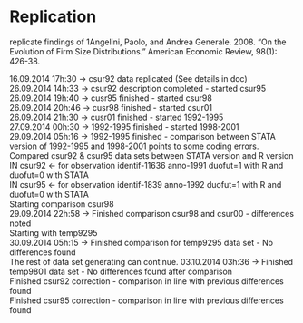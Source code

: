 ﻿Replication
===========

replicate findings of 1Angelini, Paolo, and Andrea Generale. 2008. “On the Evolution of Firm Size Distributions.” American Economic Review, 98(1): 426-38.

16.09.2014 17h:30 -> csur92 data replicated (See details in doc)<br>
26.09.2014 14h:33 -> csur92 description completed - started csur95<br>
26.09.2014 19h:40 -> cusr95 finished - started csur98<br>
26.09.2014 20h:46 -> cusr98 finished - started csur01<br>
26.09.2014 21h:30 -> cusr01 finished - started 1992-1995<br>
27.09.2014 00h:30 -> 1992-1995 finished - started 1998-2001<br>
29.09.2014 05h:16 -> 1992-1995 finished - comparison between STATA version of 1992-1995 and 1998-2001 points to some coding errors.<br>
		     Compared csur92 & csur95 data sets between STATA version and R version<br>	
		     IN csur92 <- for observation identif-11636 anno-1991 duofut=1 with R and duofut=0 with STATA<br>
		     IN csur95 <- for observation identif-1839 anno-1992 duofut=1 with R and duofut=0 with STATA<br>
		     Starting comparison csur98<br>
29.09.2014 22h:58 -> Finished comparison csur98 and csur00 - differences noted<br>
		     Starting with temp9295<br>
30.09.2014 05h:15 -> Finished comparison for temp9295 data set - No differences found<br>
		     The rest of data set generating can continue.
03.10.2014 03h:36 -> Finished temp9801 data set - No differences found after comparison<br>
		     Finished csur92 correction - comparison in line with previous differences found<br>
		     Finished csur95 correction - comparison in line with previous differences found<br>